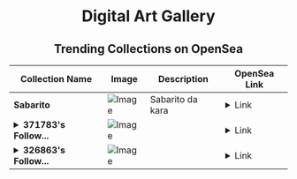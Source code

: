 <div align="center">

# Digital Art Gallery

## Trending Collections on OpenSea

| Collection Name                       | Image                                                                                     | Description                       | OpenSea Link                                                                                          |
|---------------------------------------|-------------------------------------------------------------------------------------------|-----------------------------------|--------------------------------------------------------------------------------------------------------|
| **Sabarito** | ![Image](https://i.seadn.io/s/raw/files/34ee556a3434d8da4130110ce24545d7.jpg?w=500&auto=format?w=200&auto=format) | Sabarito da kara | <details><summary>Link</summary>[Sabarito](https://opensea.io/collection/sabarito)</details> |
| **<details><summary>371783's Follow...</summary>371783's Follower</details>** | ![Image](https://i.seadn.io/s/raw/files/19f9f090920392cc3650cbdf4361755b.png?w=500&auto=format?w=200&auto=format) |  | <details><summary>Link</summary>[371783's Follower](https://opensea.io/collection/371783-s-follower)</details> |
| **<details><summary>326863's Follow...</summary>326863's Follower</details>** | ![Image](https://i.seadn.io/s/raw/files/19f9f090920392cc3650cbdf4361755b.png?w=500&auto=format?w=200&auto=format) |  | <details><summary>Link</summary>[326863's Follower](https://opensea.io/collection/326863-s-follower)</details> |

</div>